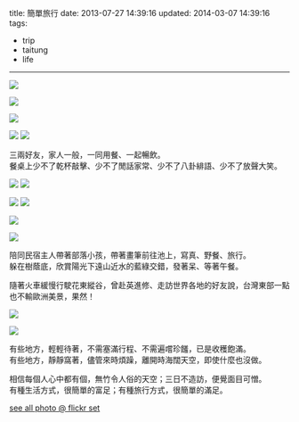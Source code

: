 title: 簡單旅行
date: 2013-07-27 14:39:16
updated: 2014-03-07 14:39:16
tags:
- trip
- taitung
- life
---

![](http://farm4.staticflickr.com/3758/12944892974_45da954c15_c.jpg)

![](http://farm8.staticflickr.com/7457/12944903384_aed2de7cf7_c.jpg)

![](http://farm8.staticflickr.com/7406/12944612733_5b5fd2cced_c.jpg)

![](http://farm4.staticflickr.com/3804/12944498055_a86e574620.jpg) ![](http://farm4.staticflickr.com/3721/12944496125_6556a1384c.jpg)

三兩好友，家人一般，一同用餐、一起暢飲。  
餐桌上少不了乾杯敲擊、少不了閒話家常、少不了八卦緋語、少不了放聲大笑。

![](http://farm3.staticflickr.com/2850/12944580733_b951407816.jpg) ![](http://farm3.staticflickr.com/2814/12944469565_6050833302.jpg)

![](http://farm4.staticflickr.com/3719/12944449965_0fc0c23089.jpg) ![](http://farm8.staticflickr.com/7298/12944554903_74e916737b.jpg)

![](http://farm8.staticflickr.com/7325/12944519313_0fb00ed767_c.jpg)

![](http://farm4.staticflickr.com/3715/12944389855_69783f9511_c.jpg)

陪同民宿主人帶著部落小孩，帶著畫筆前往池上，寫真、野餐、旅行。  
躲在樹蔭底，欣賞陽光下遠山近水的藍綠交錯，發著呆、等著午餐。

隨著火車緩慢行駛花東縱谷，曾赴英進修、走訪世界各地的好友說，台灣東部一點也不輸歐洲美景，果然！

![](http://farm4.staticflickr.com/3696/12944546513_2f7b0045fd_c.jpg)

![](http://farm4.staticflickr.com/3710/12944891484_58cbb823b7_c.jpg)

有些地方，輕輕待著，不需塞滿行程、不需遍嚐珍饈，已是收穫飽滿。  
有些地方，靜靜窩著，儘管來時煩躁，離開時海闊天空，即使什麼也沒做。

相信每個人心中都有個，無竹令人俗的天空；三日不造訪，便覺面目可憎。  
有種生活方式，很簡單的富足；有種旅行方式，很簡單的滿足。  

[see all photo @ flickr set](http://goo.gl/HAr0oj)
